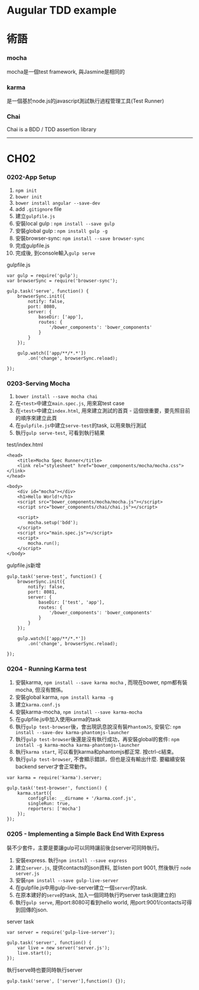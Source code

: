 Augular TDD example
===
# 術語

### mocha
mocha是一個test framework, 與Jasmine是相同的

### karma
是一個基於node.js的javascript測試執行過程管理工具(Test Runner)

### Chai
Chai is a BDD / TDD assertion library

---

# CH02
### 0202-App Setup
1. `npm init`
2. `bower init`
3. `bower install angular --save-dev`
4. add `.gitignore` file
5. 建立`gulpfile.js`
6. 安裝local gulp : `npm install --save gulp`
7. 安裝global gulp : `npm install gulp -g`
8. 安裝browser-sync: `npm install --save browser-sync`
9. 完成gulpfile.js
10. 完成後, 到console輸入`gulp serve`

gulpfile.js
```
var gulp = require('gulp');
var browserSync = require('browser-sync');

gulp.task('serve', function() {
	browserSync.init({
		notify: false,
		port: 8080,
		server: {
			baseDir: ['app'],
			routes: {
				'/bower_components': 'bower_components'
			}
		}
	});
	
	gulp.watch(['app/**/*.*'])
		.on('change', browserSync.reload);
	
});
```


### 0203-Serving Mocha
1. `bower install --save mocha chai`
2. 在`<test>`中建立`main.spec.js`, 用來寫test case
3. 在`<test>`中建立`index.html`, 用來建立測試的首頁 - 這個很重要，要先照目前的順序來建立此頁
4. 在`gulpfile.js`中建立`serve-test`的task, 以用來執行測試
5. 執行`gulp serve-test`, 可看到執行結果

test/index.html
```
<head>
	<title>Mocha Spec Runner</title>
	<link rel="stylesheet" href="bower_components/mocha/mocha.css"></link>	
</head>

<body>
	<div id="mocha"></div>
	<h1>Hello World!</h1>
	<script src="bower_components/mocha/mocha.js"></script>
	<script src="bower_components/chai/chai.js"></script>
	
	<script>
		mocha.setup('bdd');
	</script>	
	<script src="main.spec.js"></script>
	<script>
		mocha.run();
	</script>
</body>
```

gulpfile.js新增
```
gulp.task('serve-test', function() {
	browserSync.init({
		notify: false,
		port: 8081,
		server: {
			baseDir: ['test', 'app'],
			routes: {
				'/bower_components': 'bower_components'
			}
		}
	});
	
	gulp.watch(['app/**/*.*'])
		.on('change', browserSync.reload);
	
});
```

### 0204 - Running Karma test
1. 安裝karma, `npm install --save karma mocha` , 而現在bower, npm都有裝mocha, 但沒有關係。
2. 安裝global karma, `npm install karma -g`
3. 建立`karma.conf.js`
4. 安裝karma-mocha, `npm install --save karma-mocha`
5. 在gulpfile.js中加入使用karma的task
6. 執行`gulp test-browser`後，會出現訊息說沒有裝`PhantomJS`, 安裝它: `npm install --save-dev karma-phantomjs-launcher`
7. 執行`gulp test-browser`後還是沒有執行成功，再安裝global的套件: `npm install -g karma-mocha karma-phantomjs-launcher`
8. 執行`karma start`, 可以看到karma和phantomjs都正常. 按ctrl-c結束。
9. 執行`gulp test-browser`, 不會顯示錯誤，但也是沒有輸出什麼. 要繼續安裝backend server才會正常動作。

```
var karma = require('karma').server;

gulp.task('test-browser', function() {
	karma.start({
		configFile: __dirname + '/karma.conf.js',
		singleRun: true,
		reporters: ['mocha']
	});
});
```


### 0205 - Implementing a Simple Back End With Express
裝不少套件，主要是要讓gulp可以同時讓前後台server可同時執行。
1. 安裝express. 執行`npm install --save express`
2. 建立`server.js`, 提供contacts的json資料, 並listen port 9001, 然後執行 `node server.js`
3. 安裝`npm install --save gulp-live-server`
4. 在gulpfile.js中用gulp-live-server建立一個`server`的task.
5. 在原本建好的`serve`的task, 加入一個同時執行旳server task(剛建立的)
6. 執行`gulp serve`, 用port:8080可看到hello world, 用port:9001/contacts可得到回傳的json.

server task
```
var server = require('gulp-live-server');

gulp.task('server', function() {
	var live = new server('server.js');
	live.start();
});
```

執行serve時也要同時執行server
```
gulp.task('serve', ['server'],function() {});
```

